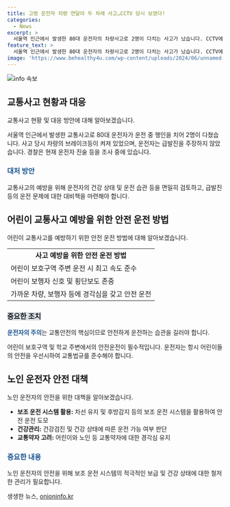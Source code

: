 ```yaml
---
title: 고령 운전자 차량 연달아 두 차례 사고…CCTV 당시 보였다!
categories:
  - News
excerpt: >
  서울역 인근에서 발생한 80대 운전자의 차량사고로 2명이 다치는 사고가 났습니다. CCTV에는 브레이크등이 켜진 상태에서 사고가 발생한 것으로 나타났으며, 운전자는 급발진 주장을 하지 않고 있습니다. 차량은 여성을 들이받고 속도를 내며 다른 여성을 향해 돌진한 뒤, 외벽을 들이받아 멈추었습니다. 피해자들은 병원으로 옮겨져 치료를 받고 있으며, 운전자는 음주나 마약 등의 정황이 없는 것으로 파악됐습니다. 경찰은 사고 원인을 조사 중에 있습니다.
feature_text: >
  서울역 인근에서 발생한 80대 운전자의 차량사고로 2명이 다치는 사고가 났습니다. CCTV에는 브레이크등이 켜진 상태에서 사고가 발생한 것으로 나타났으며, 운전자는 급발진 주장을 하지 않고 있습니다. 차량은 여성을 들이받고 속도를 내며 다른 여성을 향해 돌진한 뒤, 외벽을 들이받아 멈추었습니다. 피해자들은 병원으로 옮겨져 치료를 받고 있으며, 운전자는 음주나 마약 등의 정황이 없는 것으로 파악됐습니다. 경찰은 사고 원인을 조사 중에 있습니다.
image: 'https://www.behealthy4u.com/wp-content/uploads/2024/06/unnamed-file.png'
---
```


<p><img src="https://www.behealthy4u.com/wp-content/uploads/2024/06/unnamed-file.png" alt="info 속보" /></p>

<h2 data-ke-size="size26">교통사고 현황과 대응</h2>

<p>교통사고 현황 및 대응 방안에 대해 알아보겠습니다.</p>

<p>서울역 인근에서 발생한 교통사고로 80대 운전자가 운전 중 행인을 치어 2명이 다쳤습니다. 사고 당시 차량의 브레이크등이 켜져 있었으며, 운전자는 급발진을 주장하지 않았습니다. 경찰은 현재 운전자 진술 등을 조사 중에 있습니다.</p>

<h3><b><span style="color: #1a5490;">대처 방안</span></b></h3>

<p>교통사고의 예방을 위해 운전자의 건강 상태 및 운전 습관 등을 면밀히 검토하고, 급발진 등의 운전 문제에 대한 대비책을 마련해야 합니다.</p>

<h2 data-ke-size="size26">어린이 교통사고 예방을 위한 안전 운전 방법</h2>

<p>어린이 교통사고를 예방하기 위한 안전 운전 방법에 대해 알아보겠습니다.</p>

<table>
  <tr>
    <td style="text-align: center; height: 17px;"><b>사고 예방을 위한 안전 운전 방법</b></td>
  </tr>
  <tr>
    <td style="text-align: left; height: 17px;">어린이 보호구역 주변 운전 시 최고 속도 준수</td>
  </tr>
  <tr>
    <td style="text-align: left; height: 17px;">어린이 보행자 신호 및 횡단보도 존중</td>
  </tr>
  <tr>
    <td style="text-align: left; height: 17px;">가까운 차량, 보행자 등에 경각심을 갖고 안전 운전</td>
  </tr>
</table>

<h3><b><span style="background-color: #21538527;">중요한 조치</span></b></h3>

<p><b><span style="color: #1a5490;">운전자의 주의</span></b>는 교통안전의 핵심이므로 안전하게 운전하는 습관을 길러야 합니다.</p>

<p>어린이 보호구역 및 학교 주변에서의 안전운전이 필수적입니다. 운전자는 항시 어린이들의 안전을 우선시하여 교통법규를 준수해야 합니다.</p>

<h2 data-ke-size="size26">노인 운전자 안전 대책</h2>

<p>노인 운전자의 안전을 위한 대책을 알아보겠습니다.</p>

<ul>
  <li><b>보조 운전 시스템 활용:</b> 차선 유지 및 후방감지 등의 보조 운전 시스템을 활용하여 안전 운전 도모</li>
  <li><b>건강관리:</b> 건강검진 및 건강 상태에 따른 운전 가능 여부 판단</li>
  <li><b>교통약자 고려:</b> 어린이와 노인 등 교통약자에 대한 경각심 유지</li>
</ul>

<h3><b><span style="color: #1a5490;">중요한 내용</span></b></h3>

<p>노인 운전자의 안전을 위해 보조 운전 시스템의 적극적인 보급 및 건강 상태에 대한 철저한 관리가 필요합니다.</p>
생생한 뉴스, <a href="https://onioninfo.kr" rel="dofollow">onioninfo.kr</a>


